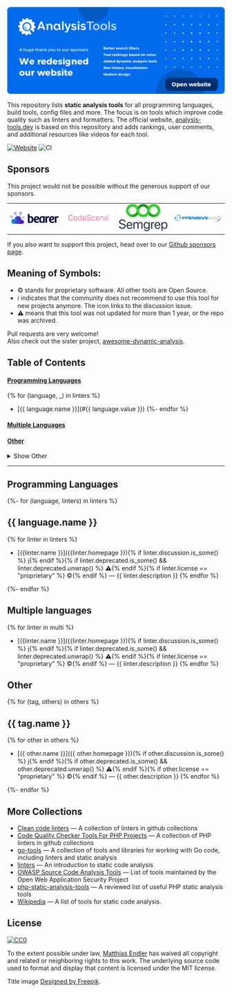 <!-- 🚨🚨 DON'T EDIT THIS FILE DIRECTLY. Edit `data/tools.yml` instead. 🚨🚨 -->

 <a href="https://analysis-tools.dev/">
   <img alt="Analysis Tools Website" src="https://raw.githubusercontent.com/analysis-tools-dev/assets/master/static/redesign.svg" />
 </a>

This repository lists **static analysis tools** for all programming languages, build tools, config files and more. The focus is on tools which improve code quality such as linters and formatters.
The official website, [analysis-tools.dev](https://analysis-tools.dev/) is based on this repository and adds rankings, user comments, and additional resources like videos for each tool.

[![Website](https://img.shields.io/badge/Website-Online-2B5BAE)](https://analysis-tools.dev)
![CI](https://github.com/analysis-tools-dev/static-analysis/workflows/CI/badge.svg)

## Sponsors

This project would not be possible without the generous support of our sponsors.

<table>
   <tr>
      <td>
         <a href="https://www.bearer.com">
            <picture >
               <source width="200px" media="(prefers-color-scheme: dark)" srcset="https://raw.githubusercontent.com/analysis-tools-dev/assets/master/static/sponsors/bearer-dark.svg">
               <img width="200px" alt="Bearer" src="https://raw.githubusercontent.com/analysis-tools-dev/assets/master/static/sponsors/bearer-light.svg">
            </picture>
         </a>
      </td>
      <td><a href="https://codescene.io/"><img width="200px" src="https://raw.githubusercontent.com/analysis-tools-dev/assets/master/static/sponsors/codescene.svg" /></a></td>
      <td><a href="https://semgrep.dev/"><img width="200px" src="https://raw.githubusercontent.com/analysis-tools-dev/assets/master/static/sponsors/semgrep.svg" /></a></td>
      <td><a href="https://offensive360.com/"><img width="200px" src="https://raw.githubusercontent.com/analysis-tools-dev/assets/master/static/sponsors/offensive360.png" /></a></td>
   </tr>
</table>

If you also want to support this project, head over to our [Github sponsors page](https://github.com/sponsors/analysis-tools-dev).

## Meaning of Symbols:

- :copyright: stands for proprietary software. All other tools are Open Source.
- :information_source: indicates that the community does not recommend to use this tool for new projects anymore. The icon links to the discussion issue.
- :warning: means that this tool was not updated for more than 1 year, or the repo was archived.

Pull requests are very welcome!  
Also check out the sister project, [awesome-dynamic-analysis](https://github.com/mre/awesome-dynamic-analysis).

## Table of Contents

#### [Programming Languages](#programming-languages-1)

{% for (language, _) in linters %}
- [{{ language.name }}](#{{ language.value }})
  {%- endfor %}

#### [Multiple Languages](#multiple-languages-1)

#### [Other](#other-1)
<details>
 <summary>Show Other</summary>
{% for (tag, _) in others %}
- [{{ tag.name }}](#{{ tag.value }})
  {%- endfor %}
</details>

---

## Programming Languages

{%- for (language, linters) in linters %}

<a name="{{ language.value }}" />
<h2>{{ language.name }}</h2>

{% for linter in linters %}
- [{{linter.name }}]({{linter.homepage }}){% if linter.discussion.is_some() %} [:information_source:](<{{linter.discussion.as_ref().unwrap()}}>){% endif %}{% if linter.deprecated.is_some() && linter.deprecated.unwrap() %} :warning:{% endif %}{% if linter.license == "proprietary" %} :copyright:{% endif %} — {{ linter.description }}
{% endfor %}

{%- endfor %}

## Multiple languages

{% for linter in multi %}
- [{{linter.name }}]({{linter.homepage }}){% if linter.discussion.is_some() %} [:information_source:](<{{linter.discussion.as_ref().unwrap()}}>){% endif %}{% if linter.deprecated.is_some() && linter.deprecated.unwrap() %} :warning:{% endif %}{% if linter.license == "proprietary" %} :copyright:{% endif %} — {{ linter.description }}
{% endfor %}

## Other

{% for (tag, others) in others %}

<a name="{{ tag.value }}" />
<h2>{{ tag.name }}</h2>

{% for other in others %}
- [{{ other.name }}]({{ other.homepage }}){% if other.discussion.is_some() %} [:information_source:](<{{other.discussion.as_ref().unwrap()}}>){% endif %}{% if other.deprecated.is_some() && other.deprecated.unwrap() %} :warning:{% endif %}{% if other.license == "proprietary" %} :copyright:{% endif %} — {{ other.description }}
{% endfor %}

{%- endfor %}

## More Collections

- [Clean code linters](https://github.com/collections/clean-code-linters) — A collection of linters in github collections
- [Code Quality Checker Tools For PHP Projects](https://github.com/collections/code-quality-in-php) — A collection of PHP linters in github collections
- [go-tools](https://github.com/dominikh/go-tools) — A collection of tools and libraries for working with Go code, including linters and static analysis
- [linters](https://github.com/mcandre/linters) — An introduction to static code analysis
- [OWASP Source Code Analysis Tools](https://owasp.org/www-community/Source_Code_Analysis_Tools) — List of tools maintained by the Open Web Application Security Project
- [php-static-analysis-tools](https://github.com/exakat/php-static-analysis-tools) — A reviewed list of useful PHP static analysis tools
- [Wikipedia](http://en.wikipedia.org/wiki/List_of_tools_for_static_code_analysis) — A list of tools for static code analysis.

## License

[![CC0](https://i.creativecommons.org/p/zero/1.0/88x31.png)](https://creativecommons.org/publicdomain/zero/1.0/)

To the extent possible under law, [Matthias Endler](https://endler.dev) has waived all copyright and related or neighboring rights to this work.
The underlying source code used to format and display that content is licensed under the MIT license.


Title image [Designed by Freepik](http://www.freepik.com).
